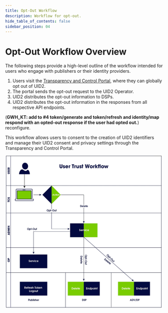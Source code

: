 ```yaml
---
title: Opt-Out Workflow
description: Workflow for opt-out. 
hide_table_of_contents: false
sidebar_position: 04
---
```


# Opt-Out Workflow Overview

The following steps provide a high-level outline of the workflow intended for users who engage with publishers or their identity providers. 

1. Users visit the [Transparency and Control Portal](https://transparentadvertising.org), where they can globally opt out of UID2.
2. The portal sends the opt-out request to the UID2 Operator.
3. UID2 distributes the opt-out information to DSPs.
4. UID2 distributes the opt-out information in the responses from all respective API endpoints.


(**GWH_KT: add to #4 token/generate and token/refresh and identity/map respond with an opted-out response if the user had opted out.**)
reconfigure.

This workflow allows users to consent to the creation of UID2 identifiers and manage their UID2 consent and privacy settings through the Transparency and Control Portal.

![User Trust Workflow](images/user_trust_workflow.jpg)
